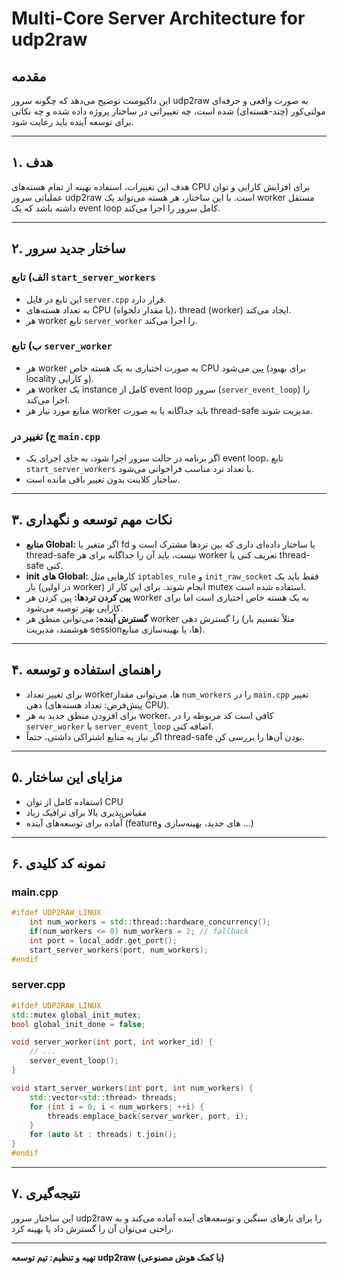 # Multi-Core Server Architecture for udp2raw

## مقدمه
این داکیومنت توضیح می‌دهد که چگونه سرور udp2raw به صورت واقعی و حرفه‌ای مولتی‌کور (چند-هسته‌ای) شده است، چه تغییراتی در ساختار پروژه داده شده و چه نکاتی برای توسعه آینده باید رعایت شود.

---

## ۱. هدف
هدف این تغییرات، استفاده بهینه از تمام هسته‌های CPU برای افزایش کارایی و توان عملیاتی سرور udp2raw است. با این ساختار، هر هسته می‌تواند یک worker مستقل داشته باشد که یک event loop کامل سرور را اجرا می‌کند.

---

## ۲. ساختار جدید سرور

### الف) تابع `start_server_workers`
- این تابع در فایل `server.cpp` قرار دارد.
- به تعداد هسته‌های CPU (یا مقدار دلخواه)، thread (worker) ایجاد می‌کند.
- هر worker تابع `server_worker` را اجرا می‌کند.

### ب) تابع `server_worker`
- هر worker به صورت اختیاری به یک هسته خاص CPU پین می‌شود (برای بهبود locality و کارایی).
- هر worker یک instance کامل از event loop سرور (`server_event_loop`) را اجرا می‌کند.
- منابع مورد نیاز هر worker باید جداگانه یا به صورت thread-safe مدیریت شوند.

### ج) تغییر در `main.cpp`
- اگر برنامه در حالت سرور اجرا شود، به جای اجرای یک event loop، تابع `start_server_workers` با تعداد ترد مناسب فراخوانی می‌شود.
- ساختار کلاینت بدون تغییر باقی مانده است.

---

## ۳. نکات مهم توسعه و نگهداری

- **منابع Global:** اگر متغیر یا fd یا ساختار داده‌ای داری که بین تردها مشترک است و thread-safe نیست، باید آن را جداگانه برای هر worker تعریف کنی یا thread-safe کنی.
- **init های Global:** کارهایی مثل `iptables_rule` و `init_raw_socket` فقط باید یک بار (در اولین worker) انجام شوند. برای این کار از mutex استفاده شده است.
- **پین کردن تردها:** پین کردن هر worker به یک هسته خاص اختیاری است اما برای کارایی بهتر توصیه می‌شود.
- **گسترش آینده:** می‌توانی منطق هر worker را گسترش دهی (مثلاً تقسیم بار هوشمند، مدیریت sessionها، یا بهینه‌سازی منابع).

---

## ۴. راهنمای استفاده و توسعه

- برای تغییر تعداد workerها، می‌توانی مقدار `num_workers` را در `main.cpp` تغییر دهی (پیش‌فرض: تعداد هسته‌های CPU).
- برای افزودن منطق جدید به هر worker، کافی است کد مربوطه را در `server_worker` یا `server_event_loop` اضافه کنی.
- اگر نیاز به منابع اشتراکی داشتی، حتماً thread-safe بودن آن‌ها را بررسی کن.

---

## ۵. مزایای این ساختار
- استفاده کامل از توان CPU
- مقیاس‌پذیری بالا برای ترافیک زیاد
- آماده برای توسعه‌های آینده (featureهای جدید، بهینه‌سازی و ...)

---

## ۶. نمونه کد کلیدی

### main.cpp
```cpp
#ifdef UDP2RAW_LINUX
    int num_workers = std::thread::hardware_concurrency();
    if(num_workers <= 0) num_workers = 2; // fallback
    int port = local_addr.get_port();
    start_server_workers(port, num_workers);
#endif
```

### server.cpp
```cpp
#ifdef UDP2RAW_LINUX
std::mutex global_init_mutex;
bool global_init_done = false;

void server_worker(int port, int worker_id) {
    // ...
    server_event_loop();
}

void start_server_workers(int port, int num_workers) {
    std::vector<std::thread> threads;
    for (int i = 0; i < num_workers; ++i) {
        threads.emplace_back(server_worker, port, i);
    }
    for (auto &t : threads) t.join();
}
#endif
```

---

## ۷. نتیجه‌گیری
این ساختار سرور udp2raw را برای بارهای سنگین و توسعه‌های آینده آماده می‌کند و به راحتی می‌توان آن را گسترش داد یا بهینه کرد.

---

**تهیه و تنظیم: تیم توسعه udp2raw (با کمک هوش مصنوعی)** 